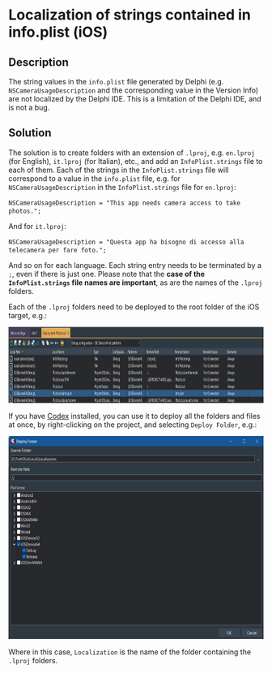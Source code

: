 # Localization of strings contained in info.plist (iOS)

## Description

The string values in the `info.plist` file generated by Delphi (e.g. `NSCameraUsageDescription` and the corresponding value in the Version Info) are not localized by the Delphi IDE. This is a limitation of the Delphi IDE, and is not a bug.

## Solution

The solution is to create folders with an extension of `.lproj`, e.g. `en.lproj` (for English), `it.lproj` (for Italian), etc., and add an `InfoPlist.strings` file to each of them. Each of the strings in the `InfoPlist.strings` file will correspond to a value in the `info.plist` file, e.g. for `NSCameraUsageDescription` in the `InfoPlist.strings` file for `en.lproj`:

```
NSCameraUsageDescription = "This app needs camera access to take photos.";
```

And for `it.lproj`:

```
NSCameraUsageDescription = "Questa app ha bisogno di accesso alla telecamera per fare foto.";
```

And so on for each language. Each string entry needs to be terminated by a `;`, even if there is just one. Please note that the **case of the `InfoPlist.strings` file names are important**, as are the names of the `.lproj` folders.

Each of the `.lproj` folders need to be deployed to the root folder of the iOS target, e.g.:

<img src="../../Screenshots/DeployLProj.png" alt="logo" height="150">

If you have [Codex](https://github.com/DelphiWorlds/Codex) installed, you can use it to deploy all the folders and files at once, by right-clicking on the project, and selecting `Deploy Folder`, e.g.:

<img src="../../Screenshots/CodexDeployLProj.png" alt="logo" height="400">

Where in this case, `Localization` is the name of the folder containing the `.lproj` folders.
